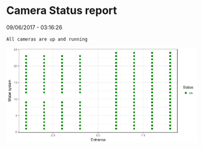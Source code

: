 Camera Status report
================
09/06/2017 - 03:16:26

    All cameras are up and running

![](camreport_files/figure-markdown_github/unnamed-chunk-2-1.png)
